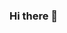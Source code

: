 ### Hi there 👋

<!--
**collwest/collwest** is a ✨ _special_ ✨ repository because its `README.md` (this file) appears on your GitHub profile.

Here are some ideas to get you started:

- 🔭 I’m currently working on a school project
- 🌱 I’m currently learning how to code and create databases 
- 👯 I’m looking to collaborate on 
- 🤔 I’m looking for help with how to get started on github
- 💬 Ask me about what I am learning. 
- ⚡ Fun fact: I am still in school. 
-->
